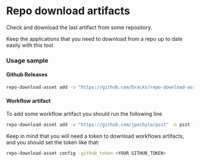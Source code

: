 # Repo download artifacts

Check and download the last artifact from some repository.

Keep the applications that you need to download from a repo up to date easily with this tool

### Usage sample

#### Github Releases

```sh
repo-download-asset add -u "https://github.com/Dracks/repo-download-asset" -n repo-downloads -r ".*x86_64"
```

#### Workflow artifact

To add some workflow artifact you should run the following line
```sh
repo-download-asset add -u "https://github.com/jpochyla/psst" -n psst -r "^.*-gui$" -t artifact
```

Keep in mind that you will need a token to download workflows artifacts, and you should set the token like that:

```sh
repo-download-asset config -github_token <YOUR GITHUB_TOKEN>
```
